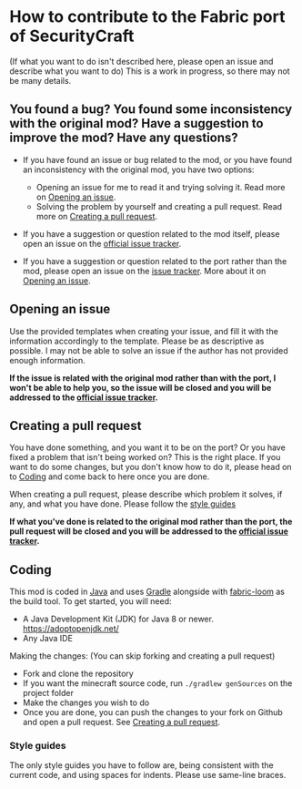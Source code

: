 # How to contribute to the Fabric port of SecurityCraft
(If what you want to do isn't described here, please open an issue and describe what you want to do)
This is a work in progress, so there may not be many details.
## You found a bug? You found some inconsistency with the original mod? Have a suggestion to improve the mod? Have any questions?
- If you have found an issue or bug related to the mod, or you have found an inconsistency with the original mod, you have two options:
  - Opening an issue for me to read it and trying solving it. Read more on [Opening an issue](#opening-an-issue).
  - Solving the problem by yourself and creating a pull request. Read more on [Creating a pull request](#creating-a-pull-request).

- If you have a suggestion or question related to the mod itself, please open an issue on the [official issue tracker](https://github.com/Geforce132/SecurityCraft/issues/).
- If you have a suggestion or question related to the port rather than the mod, please open an issue on the [issue tracker](https://github.com/ByMartrixx/SecurityCraft/issues/). More about it on [Opening an issue](#opening-an-issue).

## Opening an issue
Use the provided templates when creating your issue, and fill it with the information accordingly to the template.
Please be as descriptive as possible. I may not be able to solve an issue if the author has not provided enough information.

**If the issue is related with the original mod rather than with the port, I won't be able to help you, so the issue will be closed and you will be addressed to the [official issue tracker](https://github.com/Geforce132/SecurityCraft/issues/).**

## Creating a pull request
You have done something, and you want it to be on the port? Or you have fixed a problem that isn't being worked on? This is the right place.
If you want to do some changes, but you don't know how to do it, please head on to [Coding](#coding) and come back to here once you are done.

When creating a pull request, please describe which problem it solves, if any, and what you have done. Please follow the [style guides](#style-guides)

**If what you've done is related to the original mod rather than the port, the pull request will be closed and you will be addressed to the [official issue tracker](https://github.com/Geforce132/SecurityCraft/issues/).**

## Coding
This mod is coded in [Java](https://java.com/) and uses [Gradle](https://gradle.org/) alongside with [fabric-loom](https://github.com/FabricMC/fabric-loom/) as the build tool.
To get started, you will need:
 - A Java Development Kit (JDK) for Java 8 or newer. https://adoptopenjdk.net/
 - Any Java IDE
 
Making the changes: (You can skip forking and creating a pull request)
 - Fork and clone the repository
 - If you want the minecraft source code, run `./gradlew genSources` on the project folder
 - Make the changes you wish to do
 - Once you are done, you can push the changes to your fork on Github and open a pull request. See [Creating a pull request](#creating-a-pull-request).
 
 ### Style guides
 The only style guides you have to follow are, being consistent with the current code, and using spaces for indents. Please use same-line braces.

